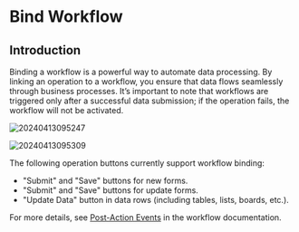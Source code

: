 # Bind Workflow

## Introduction

Binding a workflow is a powerful way to automate data processing. By linking an operation to a workflow, you ensure that data flows seamlessly through business processes. It’s important to note that workflows are triggered only after a successful data submission; if the operation fails, the workflow will not be activated.

![20240413095247](https://static-docs.nocobase.com/20240413095247.png)

![20240413095309](https://static-docs.nocobase.com/20240413095309.png)

The following operation buttons currently support workflow binding:

- "Submit" and "Save" buttons for new forms.
- "Submit" and "Save" buttons for update forms.
- "Update Data" button in data rows (including tables, lists, boards, etc.).

For more details, see [Post-Action Events](/handbook/workflow-action-trigger) in the workflow documentation.
